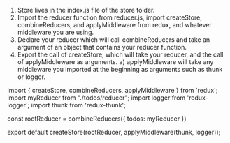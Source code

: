 1. Store lives in the index.js file of the store folder.
2. Import the reducer function from reducer.js, import createStore, combineReducers, and applyMiddleware from redux, and whatever middleware you are using.
3. Declare your reducer which will call combineReducers and take an argument of an object that contains your reducer function.
4. Export the call of createStore, which will take your reducer, and the call of applyMiddleware as arguments.
   a) applyMiddleware will take any middleware you imported at the beginning as arguments such as thunk or logger.

import { createStore, combineReducers, applyMiddleware } from 'redux';
import myReducer from "./todos/reducer";
import logger from 'redux-logger';
import thunk from 'redux-thunk';

const rootReducer = combineReducers({
todos: myReducer
})

export default createStore(rootReducer, applyMiddleware(thunk, logger));
